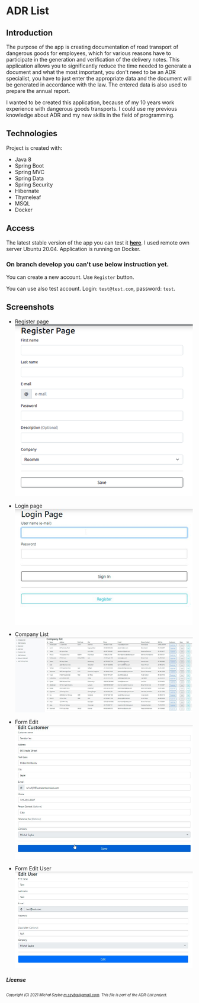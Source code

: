# ADR List
## Introduction
The purpose of the app is creating documentation of road transport of dangerous goods
for employees, which for various reasons have to participate
in the generation and verification of the delivery notes.
This application allows you to significantly reduce the time needed to generate a document and what the most important,
you don't need to be an ADR specialist, you have to just enter the appropriate data and
the document will be generated in accordance with the law.
The entered data is also used to prepare the annual report.

I wanted to be created this application, because of my 10 years work experience with dangerous goods transports. I could use my previous knowledge about ADR and my new skills in the field of programming.

## Technologies
Project is created with:
* Java 8
* Spring Boot
* Spring MVC
* Spring Data
* Spring Security
* Hibernate
* Thymeleaf
* MSQL
* Docker

## Access
The latest stable version of the app you can test it [**here**](http://51.83.131.183:8090/).
I used remote own server Ubuntu 20.04. Application is running on Docker.


### On branch develop you can't use below instruction yet.

You can create a new account. Use `Register` button.

You can use also test account. Login: `test@test.com`, password: `test`.



## Screenshots

* Register page
  ![adr-list-register](/screenshot/view5.png)
  
* Login page
![adr-list-login](/screenshot/view1.jpg)
  
* Company List
![adr-list-company-list](/screenshot/view2.jpg)  
  
* Form Edit
![adr-list-form-edit](/screenshot/view3.jpg)  
  
* Form Edit User
![adr-list-form-edit-user](/screenshot/view4.jpg)

##### License
<sub><sup>_Copyright (C) 2021 Michał Szyba <m.szyba@gmail.com>. This file is part of the ADR-List project._</sup></sub>
